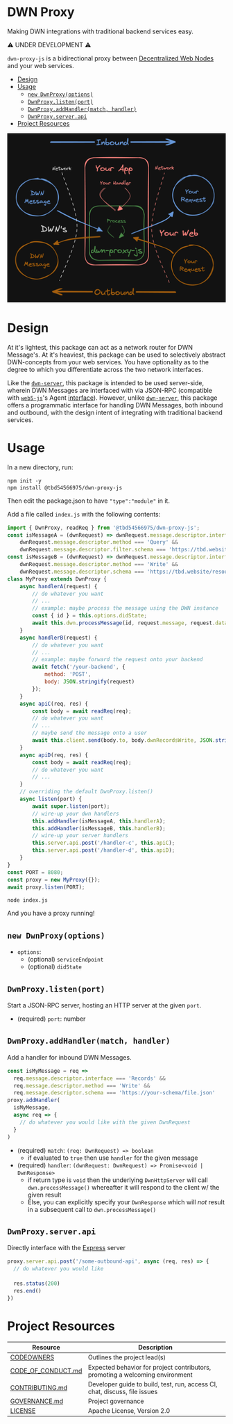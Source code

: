 # DWN Proxy <!-- omit in toc -->

Making DWN integrations with traditional backend services easy.

⚠️ UNDER DEVELOPMENT ⚠️

`dwn-proxy-js` is a bidirectional proxy between [Decentralized Web Nodes](https://identity.foundation/decentralized-web-node/spec) and your web services.

* [Design](#design)
* [Usage](#usage)
  * [`new DwnProxy(options)`](#new-dwnproxyoptions)
  * [`DwnProxy.listen(port)`](#dwnproxylistenport)
  * [`DwnProxy.addHandler(match, handler)`](#dwnproxyaddhandlermatch-handler)
  * [`DwnProxy.server.api`](#dwnproxyserverapi)
* [Project Resources](#project-resources)

![Intro diagram](./images/intro.png)

# Design

At it's lightest, this package can act as a network router for DWN Message's. At it's heaviest, this package can be used to selectively abstract DWN-concepts from your web services. You have optionality as to the degree to which you differentiate across the two network interfaces.

Like the [`dwn-server`](https://github.com/TBD54566975/dwn-server), this package is intended to be used server-side, wherein DWN Messages are interfaced with via JSON-RPC (compatible with [`web5-js`](https://github.com/TBD54566975/web5-js)'s Agent [interface](https://github.com/TBD54566975/web5-js/tree/main/packages/web5-agent)). However, unlike [`dwn-server`](https://github.com/TBD54566975/dwn-server), this package offers a programmatic interface for handling DWN Messages, both inbound and outbound, with the design intent of integrating with traditional backend services.

# Usage

In a new directory, run:

```cli
npm init -y
npm install @tbd54566975/dwn-proxy-js
```

Then edit the package.json to have `"type":"module"` in it. 

Add a file called `index.js` with the following contents:

```javascript
import { DwnProxy, readReq } from '@tbd54566975/dwn-proxy-js';
const isMessageA = (dwnRequest) => dwnRequest.message.descriptor.interface === 'Records' &&
    dwnRequest.message.descriptor.method === 'Query' &&
    dwnRequest.message.descriptor.filter.schema === 'https://tbd.website/resources/message-a';
const isMessageB = (dwnRequest) => dwnRequest.message.descriptor.interface === 'Records' &&
    dwnRequest.message.descriptor.method === 'Write' &&
    dwnRequest.message.descriptor.schema === 'https://tbd.website/resources/message-b';
class MyProxy extends DwnProxy {
    async handlerA(request) {
        // do whatever you want
        // ...
        // example: maybe process the message using the DWN instance
        const { id } = this.options.didState;
        await this.dwn.processMessage(id, request.message, request.data);
    }
    async handlerB(request) {
        // do whatever you want
        // ...
        // example: maybe forward the request onto your backend
        await fetch('/your-backend', {
            method: 'POST',
            body: JSON.stringify(request)
        });
    }
    async apiC(req, res) {
        const body = await readReq(req);
        // do whatever you want
        // ...
        // maybe send the message onto a user
        await this.client.send(body.to, body.dwnRecordsWrite, JSON.stringify(body.data));
    }
    async apiD(req, res) {
        const body = await readReq(req);
        // do whatever you want
        // ...
    }
    // overriding the default DwnProxy.listen()
    async listen(port) {
        await super.listen(port);
        // wire-up your dwn handlers
        this.addHandler(isMessageA, this.handlerA);
        this.addHandler(isMessageB, this.handlerB);
        // wire-up your server handlers
        this.server.api.post('/handler-c', this.apiC);
        this.server.api.post('/handler-d', this.apiD);
    }
}
const PORT = 8080;
const proxy = new MyProxy({});
await proxy.listen(PORT);
```

```cli
node index.js
```

And you have a proxy running!

## `new DwnProxy(options)`

- `options`:
  - (optional) `serviceEndpoint`
  - (optional) `didState`

## `DwnProxy.listen(port)`

Start a JSON-RPC server, hosting an HTTP server at the given `port`.

- (required) `port`: number

## `DwnProxy.addHandler(match, handler)`

Add a handler for inbound DWN Messages.

```typescript
const isMyMessage = req => 
  req.message.descriptor.interface === 'Records' &&
  req.message.descriptor.method === 'Write' &&
  req.message.descriptor.schema === 'https://your-schema/file.json'
proxy.addHandler(
  isMyMessage,
  async req => {
    // do whatever you would like with the given DwnRequest
  }
)
```

- (required) `match`: `(req: DwnRequest) => boolean`
  - if evaluated to `true` then use `handler` for the given message
- (required) `handler`: `(dwnRequest: DwnRequest) => Promise<void | DwnResponse>`
  - if return type is `void` then the underlying `DwnHttpServer` will call `dwn.processMessage()` whereafter it will respond to the client w/ the given result
  - Else, you can explicitly specify your `DwnResponse` which will *not* result in a subsequent call to `dwn.processMessage()`

## `DwnProxy.server.api`

Directly interface with the [Express](https://expressjs.com/) server

```typescript
proxy.server.api.post('/some-outbound-api', async (req, res) => {
  // do whatever you would like 

  res.status(200)
  res.end()
})
```

# Project Resources

| Resource                                   | Description                                                                   |
| ------------------------------------------ | ----------------------------------------------------------------------------- |
| [CODEOWNERS](./CODEOWNERS)                 | Outlines the project lead(s)                                                  |
| [CODE_OF_CONDUCT.md](./CODE_OF_CONDUCT.md) | Expected behavior for project contributors, promoting a welcoming environment |
| [CONTRIBUTING.md](./CONTRIBUTING.md)       | Developer guide to build, test, run, access CI, chat, discuss, file issues    |
| [GOVERNANCE.md](./GOVERNANCE.md)           | Project governance                                                            |
| [LICENSE](./LICENSE)                       | Apache License, Version 2.0                                                   |